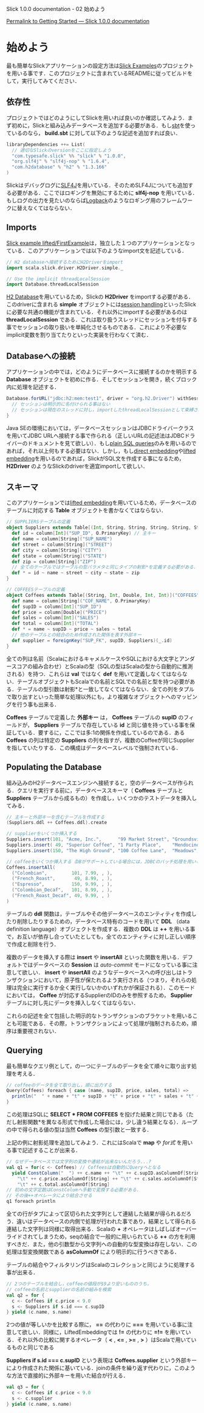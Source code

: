 Slick 1.0.0 documentation - 02 始めよう
<!--Getting Started — Slick 1.0.0 documentation-->

[Permalink to Getting Started — Slick 1.0.0 documentation](http://slick.typesafe.com/doc/1.0.0/gettingstarted.html)

# 始めよう
<!--# Getting Started-->

最も簡単なSlickアプリケーションの設定方法は[Slick Examples][1]のプロジェクトを用いる事です．このプロジェクトに含まれているREADMEに従ってビルドをして，実行してみてください．

<!--The easiest way of setting up a Slick application is by starting with the [Slick Examples][1] project. You can build and run this project by following the instructions in its README file.-->

## 依存性
<!--## Dependencies-->

プロジェクトではどのようにしてSlickを用いれば良いのか確認してみよう．まず初めに，Slickと組み込みデータベースを追加する必要がある．もし[sbt][2]を使っているのなら， **build.sbt** に対して以下のような記述を追加すれば良い．

<!--Let’s take a closer look at what’s happening in that project. First of all, you need to add Slick and the embedded databases or drivers for external databases to your project. If you are using [sbt][2], you do this in your main build.sbt file:-->

```scala:build.sbt
libraryDependencies ++= List(
  // 適切なSlickのversionをここに指定しよう
  "com.typesafe.slick" %% "slick" % "1.0.0",
  "org.slf4j" % "slf4j-nop" % "1.6.4",
  "com.h2database" % "h2" % "1.3.166"
)
```

Slickはデバッグログに[SLF4J][3]を用いている．そのためSLF4Jについても追加する必要がある．ここではロギングを無効にするために **slf4j-nop** を用いている．もしログの出力を見たいのならば[Logback][4]のようなロギング用のフレームワークに替えなくてはならない．

<!--Slick uses [SLF4J][3] for its own debug logging so you also need to add an SLF4J implementation. Here we are using slf4j-nop to disable logging. You have to replace this with a real logging framework like [Logback][4] if you want to see log output.-->

## Imports

[Slick example lifted/FirstExample][5]は，独立した１つのアプリケーションとなっている．このアプリケーションでは以下のようなimport文を記述している．

<!--[Slick example lifted/FirstExample][5] contains a self-contained application that you can run. It starts off with some imports:-->

```scala
// H2 databaseへ接続するためにH2Driverをimport
import scala.slick.driver.H2Driver.simple._

// Use the implicit threadLocalSession
import Database.threadLocalSession
```

[H2 Database][6]を用いているため，Slickの **H2Driver** をimportする必要がある．このdriverに含まれる **simple** オブジェクトには[session handling][7]といったSlickに必要な共通の機能が含まれている．それ以外にimportする必要があるのは **threadLocalSession** である．これは取り扱うスレッドにセッションを付与する事でセッションの取り扱いを単純化させるものである．これにより不必要なimplicit変数を割り当てたりといった実装を行わなくて済む．

<!--Since we are using [H2][6] as our database system, we need to import features from Slick’s H2Driver. A driver’s simple object contains all commonly needed imports from the driver and other parts of Slick such as [*session handling*][7]. The only extra import we use is the threadLocalSession. This simplifies the session handling by attaching a session to the current thread so you do not have to pass it around on your own (or at least assign it to an implicit variable).-->

## Databaseへの接続

アプリケーションの中では，どのようにデータベースに接続するのかを明示する **Database** オブジェクトを初めに作る．そしてセッションを開き，続くブロック内に処理を記述する．

<!--In the body of the application we create a Database object which specifies how to connect to a database, and then immediately open a session, running all code within the following block inside that session:-->

```scala
Database.forURL("jdbc:h2:mem:test1", driver = "org.h2.Driver") withSession {
  // セッションは明示的に名付けられる事はない
  // セッションは現在のスレッドに対し，importしたthreadLocalSessionとして束縛されるのである
}
```

Java SEの環境においては，データベースセッションはJDBCドライバークラスを用いてJDBC URLへ接続する事で作られる（正しいURLの記述法はJDBCドライバーのドキュメントを見て欲しい）．もし[plain SQL queries][8]のみを用いるのであれば，それ以上何もする必要はない．しかし，もし[direct embedding][9]や[lifted embedding][10]を用いるのであれば，SlickがSQL文を作成する事になるため， **H2Driver** のようなSlickのdriverを適宜importして欲しい．

<!--In a Java SE environment, database sessions are usually created by connecting to a JDBC URL using a JDBC driver class (see the JDBC driver’s documentation for the correct URL syntax). If you are only using [*plain SQL queries*][8], nothing more is required, but when Slick is generating SQL code for you (using the [*direct embedding*][9] or the [*lifted embedding*][10]), you need to make sure to use a matching Slick driver (in our case the H2Driver import above).-->

## スキーマ

このアプリケーションでは[lifted embedding][10]を用いているため，データベースのテーブルに対応する **Table** オブジェクトを書かなくてはならない．

<!--We are using the [*lifted embedding*][10] in this application, so we have to write Table objects for our database tables:-->

```scala
// SUPPLIERSテーブルの定義
object Suppliers extends Table[(Int, String, String, String, String, String)]("SUPPLIERS") {
  def id = column[Int]("SUP_ID", O.PrimaryKey) // 主キー
  def name = column[String]("SUP_NAME")
  def street = column[String]("STREET")
  def city = column[String]("CITY")
  def state = column[String]("STATE")
  def zip = column[String]("ZIP")
  // 全てのテーブルではテーブルの型パラメタと同じタイプの射影*を定義する必要がある．
  def * = id ~ name ~ street ~ city ~ state ~ zip
}

// COFFEESテーブルの定義
object Coffees extends Table[(String, Int, Double, Int, Int)]("COFFEES") {
  def name = column[String]("COF_NAME", O.PrimaryKey)
  def supID = column[Int]("SUP_ID")
  def price = column[Double]("PRICE")
  def sales = column[Int]("SALES")
  def total = column[Int]("TOTAL")
  def * = name ~ supID ~ price ~ sales ~ total
  // 他のテーブルとの結合のため作成された関係を表す外部キー
  def supplier = foreignKey("SUP_FK", supID, Suppliers)(_.id)
}
```

全ての列は名前（ScalaにおけるキャメルケースやSQLにおける大文字とアンダースコアの組み合わせ）とScalaの型（SQLの型はScalaの型から自動的に推測される）を持つ．これらは **val** ではなく **def** を用いて定義しなくてはならない．テーブルオブジェクトもScalaでの名前とSQLでの名前と型を持つ必要がある．テーブルの型引数は射影*と一致してなくてはならない．全ての列をタプルで取り出すといった簡単な処理以外にも，より複雑なオブジェクトへのマッピングを行う事も出来る．

<!--All columns get a name (usually in camel case for Scala and upper case with underscores for SQL) and a Scala type (from which the SQL type can be derived automatically). Make sure to define them with def and not with val. The table object also needs a Scala name, SQL name and type. The type argument of the table must match the type of the special * projection. In simple cases this is a tuple of all columns but more complex mappings are possible.-->

**Coffees** テーブルで定義した **外部キー** は， **Coffees** テーブルの **supID** のフィールドが， **Suppliers** テーブルで存在している **id** と同じ値を持っている事を保証している．要するに，ここでは多:1の関係を作成しているのである．ある **Coffees** の列は特定の **Suppliers** の列を指すが，複数のCoffeeが同じSupplierを指していたりする．この構成はデータベースレベルで強制されている．

<!--The foreignKey definition in the Coffees table ensures that the supID field can only contain values for which a corresponding id exists in the Suppliers table, thus creating an *n to one* relationship: A Coffees row points to exactly one Suppliers row but any number of coffees can point to the same supplier. This constraint is enforced at the database level.-->

## Populating the Database

組み込みのH2データベースエンジンへ接続すると，空のデータベースが作られる．クエリを実行する前に，データベーススキーマ（ **Coffees** テーブルと **Suppliers** テーブルから成るもの）を作成し，いくつかのテストデータを挿入してみる．

<!--The connection to the embedded H2 database engine provides us with an empty database. Before we can execute queries, we need to create the database schema (consisting of the Coffees and Suppliers tables) and insert some test data:-->

```scala
// 主キーと外部キーを含むテーブルを作成する
(Suppliers.ddl ++ Coffees.ddl).create

// supplierをいくつか挿入する
Suppliers.insert(101, "Acme, Inc.",      "99 Market Street", "Groundsville", "CA", "95199")
Suppliers.insert( 49, "Superior Coffee", "1 Party Place",    "Mendocino",    "CA", "95460")
Suppliers.insert(150, "The High Ground", "100 Coffee Lane",  "Meadows",      "CA", "93966")

// coffeeをいくつか挿入する（DBがサポートしている場合には，JDBCのバッチ処理を用いる）
Coffees.insertAll(
  ("Colombian",         101, 7.99, , ),
  ("French_Roast",       49, 8.99, , ),
  ("Espresso",          150, 9.99, , ),
  ("Colombian_Decaf",   101, 8.99, , ),
  ("French_Roast_Decaf", 49, 9.99, , )
)
```

テーブルの **ddl** 関数は，テーブルやその他データベースのエンティティを作成したり削除したりするための，データベース特有のコードを用いて **DDL** （data definition language）オブジェクトを作成する．複数の **DDL** は **++** を用いる事で，お互いが依存し合っていたとしても，全てのエンティティに対し正しい順序で作成と削除を行う．

<!--The tables’ **ddl** methods create **DDL** (data definition language) objects with the database-specific code for creating and dropping tables and other database entities. Multiple **DDL** values can be combined with **++** to allow all entities to be created and dropped in the correct order, even when they have circular dependencies on each other.-->

複数のデータを挿入する際は **insert** や **insertAll** といった関数を用いる．デフォルトではデータベースの **Session** は *auto-commit* モードになっている事に注意して欲しい． **insert** や **insertAll** のようなデータベースへの呼び出しはトランザクションにおいて，原子性が保たれるよう実行される（つまり，それらの処理は完全に実行するか全く実行しないかのいずれかが保証される）．このモードにおいては， **Coffee** が対応するSupplierのIDのみを参照するため， **Supplier** テーブルに対し先にデータを挿入しなくてはならない．

<!--Inserting the tuples of data is done with the **insert** and **insertAll** methods. Note that by default a database Session is in *auto-commit* mode. Each call to the database like insert or insertAll executes atomically in its own transaction (i.e. it succeeds or fails completely but can never leave the database in an inconsistent state somewhere in between). In this mode we we have to populate the Suppliers table first because the Coffees data can only refer to valid supplier IDs.-->

これらの記述を全て包括した明示的なトランザクションのブラケットを用いることも可能である．その際，トランザクションによって処理が強制されるため，順序は重要視されない．

<!--We could also use an explicit transaction bracket encompassing all these statements. Then the order would not matter because the constraints are only enforced at the end when the transaction is committed.-->

## Querying

最も簡単なクエリ例として，の一つにテーブルのデータを全て順々に取り出す処理を考える．

<!--The simplest kind of query iterates over all the data in a table:-->

```scala
// coffeeのデータを全て取り出し，順に出力する
Query(Coffees) foreach { case (name, supID, price, sales, total) =>
  println("  " + name + "t" + supID + "t" + price + "t" + sales + "t" + total)
}
```

この処理はSQLに **SELECT * FROM COFFEES** を投げた結果と同じである（ただし射影関数\*を異なる形式で作成した場合には，少し違う結果となる）．ループの中で得られる値の型は当然 **Coffees** の型引数と一致する．

<!--This corresponds to a SELECT * FROM COFFEES in SQL (except that the * is the table’s * projection we defined earlier and not whatever the database sees as *). The type of the values we get in the loop is, unsurprisingly, the type parameter of Coffees.-->

上記の例に射影処理を追加してみよう．これにはScalaで **map** や *for式* を用いる事で記述することが出来る．

<!--Let’s add a *projection* to this basic query. This is written in Scala with the map method or a *for comprehension*:-->

```scala
// なぜデータベースでは文字列の変換や連結が出来ないんだろう...?
val q1 = for(c <- Coffees) // Coffeesは自動的にQueryへとなる
  yield ConstColumn("  ") ++ c.name ++ "\t" ++ c.supID.asColumnOf[String] ++
    "\t" ++ c.price.asColumnOf[String] ++ "\t" ++ c.sales.asColumnOf[String] ++
    "\t" ++ c.total.asColumnOf[String]
// 初めの文字定数はConstColumへ手動で変換する必要がある．
// その後++オペレータにより結合させる
q1 foreach println
```

全ての行がタブによって区切られた文字列として連結した結果が得られるだろう．違いはデータベースの内側で処理が行われた事であり，結果として得られる連結した文字列は同様に取得出来る．Scalaの **+** オペレータはしばしばオーバーライドされてしまうため，seqの結合で一般的に用いられている **++** の方を利用すべきだ．また，他の引数型から文字列への自動的な型変換は存在しない．この処理は型変換関数である **asColumnOf** により明示的に行うべきである．

<!--The output will be the same: For each row of the table, all columns get converted to strings and concatenated into one tab-separated string. The difference is that all of this now happens inside the database engine, and only the resulting concatenated string is shipped to the client. Note that we avoid Scala’s + operator (which is already heavily overloaded) in favor of ++ (commonly used for sequence concatenation). Also, there is no automatic conversion of other argument types to strings. This has to be done explicitly with the type conversion method asColumnOf.-->

テーブルの結合やフィルタリングはScalaのコレクションと同じように処理する事が出来る．

<!--Joining and filtering tables is done the same way as when working with Scala collections:-->

```scala
// 2つのテーブルを結合し，coffeeの値段が$9より安いもののうち，
// coffeeの名前とsupplierの名前の組みを検索
val q2 = for {
  c <- Coffees if c.price < 9.0
  s <- Suppliers if s.id === c.supID
} yield (c.name, s.name)
```

2つの値が等しいかを比較する際に， **==** の代わりに **===** を用いている事に注意して欲しい．同様に，LiftedEmbeddingでは **!=** の代わりに **=!=** を用いている．それ以外の比較に関するオペレータ（ **<** , **<=** , **>=** , **>** ）はScalaで用いているものと同じである

<!--Note the use of === instead of == for comparing two values for equality. Similarly, the lifted embedding uses =!= instead of != for inequality. (The other comparison operators are the same as in Scala: **<**, **<=**, **>=**, **>**)-->

**Suppliers if s.id === c.supID** という表現は **Coffees.supplier** という外部キーにより作成された関係に基いている．joinの条件を繰り返す代わりに，このような方法で直接的に外部キーを用いた結合が行える．

<!--The generator expression Suppliers if s.id === c.supID follows the relationship established by the foreign key Coffees.supplier. Instead of repeating the join condition here we can use the foreign key directly:-->

```scala
val q3 = for {
  c <- Coffees if c.price < 9.0
  s <- c.supplier
} yield (c.name, s.name)
```

[1]: https://github.com/slick/slick-examples/tree/1.0.0
[2]: http://www.scala-sbt.org/
[3]: http://www.slf4j.org/
[4]: http://logback.qos.ch/
[5]: https://github.com/slick/slick-examples/blob/1.0.0/src/main/scala/com/typesafe/slick/examples/lifted/FirstExample.scala
[6]: http://h2database.com/
[7]: http://slick.typesafe.com/doc/1.0.0/session.html
[8]: http://slick.typesafe.com/doc/1.0.0/sql.html
[9]: http://slick.typesafe.com/doc/1.0.0/direct-embedding.html
[10]: http://slick.typesafe.com/doc/1.0.0/lifted-embedding.html
